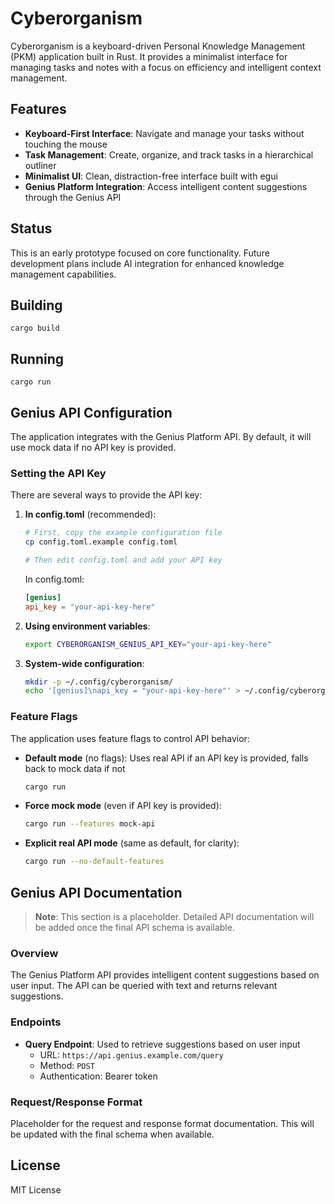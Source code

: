 # Cyberorganism

Cyberorganism is a keyboard-driven Personal Knowledge Management (PKM) application built in Rust. It provides a minimalist interface for managing tasks and notes with a focus on efficiency and intelligent context management.

## Features

- **Keyboard-First Interface**: Navigate and manage your tasks without touching the mouse
- **Task Management**: Create, organize, and track tasks in a hierarchical outliner
- **Minimalist UI**: Clean, distraction-free interface built with egui
- **Genius Platform Integration**: Access intelligent content suggestions through the Genius API

## Status

This is an early prototype focused on core functionality. Future development plans include AI integration for enhanced knowledge management capabilities.

## Building

```
cargo build
```

## Running

```
cargo run
```

## Genius API Configuration

The application integrates with the Genius Platform API. By default, it will use mock data if no API key is provided.

### Setting the API Key

There are several ways to provide the API key:

1. **In config.toml** (recommended):
   ```bash
   # First, copy the example configuration file
   cp config.toml.example config.toml
   
   # Then edit config.toml and add your API key
   ```
   
   In config.toml:
   ```toml
   [genius]
   api_key = "your-api-key-here"
   ```

2. **Using environment variables**:
   ```bash
   export CYBERORGANISM_GENIUS_API_KEY="your-api-key-here"
   ```

3. **System-wide configuration**:
   ```bash
   mkdir -p ~/.config/cyberorganism/
   echo '[genius]\napi_key = "your-api-key-here"' > ~/.config/cyberorganism/config.toml
   ```

### Feature Flags

The application uses feature flags to control API behavior:

- **Default mode** (no flags): Uses real API if an API key is provided, falls back to mock data if not
  ```bash
  cargo run
  ```

- **Force mock mode** (even if API key is provided):
  ```bash
  cargo run --features mock-api
  ```

- **Explicit real API mode** (same as default, for clarity):
  ```bash
  cargo run --no-default-features
  ```

## Genius API Documentation

> **Note**: This section is a placeholder. Detailed API documentation will be added once the final API schema is available.

### Overview

The Genius Platform API provides intelligent content suggestions based on user input. The API can be queried with text and returns relevant suggestions.

### Endpoints

- **Query Endpoint**: Used to retrieve suggestions based on user input
  - URL: `https://api.genius.example.com/query`
  - Method: `POST`
  - Authentication: Bearer token

### Request/Response Format

Placeholder for the request and response format documentation. This will be updated with the final schema when available.

## License

MIT License